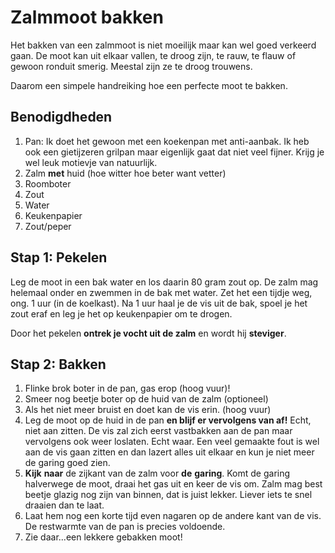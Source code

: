 # Zalmmoot bakken

Het bakken van een zalmmoot is niet moeilijk maar kan wel goed verkeerd gaan. De moot kan uit elkaar vallen, te droog zijn, te rauw, te flauw of gewoon ronduit smerig. Meestal zijn ze te droog trouwens.

Daarom een simpele handreiking hoe een perfecte moot te bakken.

## Benodigdheden

1. Pan: Ik doet het gewoon met een koekenpan met anti-aanbak. Ik heb ook een gietijzeren grilpan maar eigenlijk gaat dat niet veel fijner. Krijg je wel leuk motievje van natuurlijk.
2. Zalm **met** huid (hoe witter hoe beter want vetter)
3. Roomboter
4. Zout
5. Water
6. Keukenpapier
7. Zout/peper

## Stap 1: Pekelen

Leg de moot in een bak water en los daarin 80 gram zout op. De zalm mag helemaal onder en zwemmen in de bak met water. Zet het een tijdje weg, ong. 1 uur (in de koelkast). Na 1 uur haal je de vis uit de bak, spoel je het zout eraf en leg je het op keukenpapier om te drogen.

Door het pekelen **ontrek je vocht uit de zalm** en wordt hij **steviger**.

## Stap 2: Bakken

1. Flinke brok boter in de pan, gas erop (hoog vuur)!
2. Smeer nog beetje boter op de huid van de zalm (optioneel)
3. Als het niet meer bruist en doet kan de vis erin. (hoog vuur)
4. Leg de moot op de huid in de pan **en blijf er vervolgens van af!** Echt, niet aan zitten. De vis zal zich eerst vastbakken aan de pan maar vervolgens ook weer loslaten. Echt waar. Een veel gemaakte fout is wel aan de vis gaan zitten en dan lazert alles uit elkaar en kun je niet meer de garing goed zien.
5. **Kijk** **naar** de zijkant van de zalm voor **de** **garing**. Komt de garing halverwege de moot, draai het gas uit en keer de vis om. Zalm mag best beetje glazig nog zijn van binnen, dat is juist lekker. Liever iets te snel draaien dan te laat.
6. Laat hem nog een korte tijd even nagaren op de andere kant van de vis. De restwarmte van de pan is precies voldoende.
7. Zie daar...een lekkere gebakken moot!
